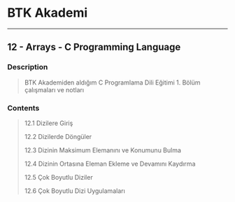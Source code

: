 # BTK Akademi
___

## 12 - Arrays - C Programming Language

### Description
> BTK Akademiden aldığım C Programlama Dili Eğitimi 1. Bölüm çalışmaları ve notları

### Contents
> 12.1 Dizilere Giriş
>
> 12.2 Dizilerde Döngüler
>
> 12.3 Dizinin Maksimum Elemanını ve Konumunu Bulma
>
> 12.4 Dizinin Ortasına Eleman Ekleme ve Devamını Kaydırma
>
> 12.5 Çok Boyutlu Diziler
>
> 12.6 Çok Boyutlu Dizi Uygulamaları
